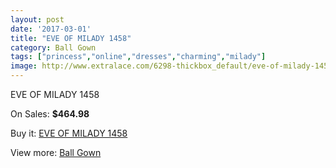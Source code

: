 ```yaml
---
layout: post
date: '2017-03-01'
title: "EVE OF MILADY 1458"
category: Ball Gown
tags: ["princess","online","dresses","charming","milady"]
image: http://www.extralace.com/6298-thickbox_default/eve-of-milady-1458.jpg
---
```

EVE OF MILADY 1458

On Sales: **$464.98**
<a href="https://www.extralace.com/ball-gown/2986-eve-of-milady-1458.html"><amp-img layout="responsive" width="600" height="600" src="//www.extralace.com/6298-thickbox_default/eve-of-milady-1458.jpg" alt="EVE OF MILADY 1458 0" /></a>

Buy it: [EVE OF MILADY 1458](https://www.extralace.com/ball-gown/2986-eve-of-milady-1458.html "EVE OF MILADY 1458")

View more: [Ball Gown](https://www.extralace.com/3-ball-gown "Ball Gown")